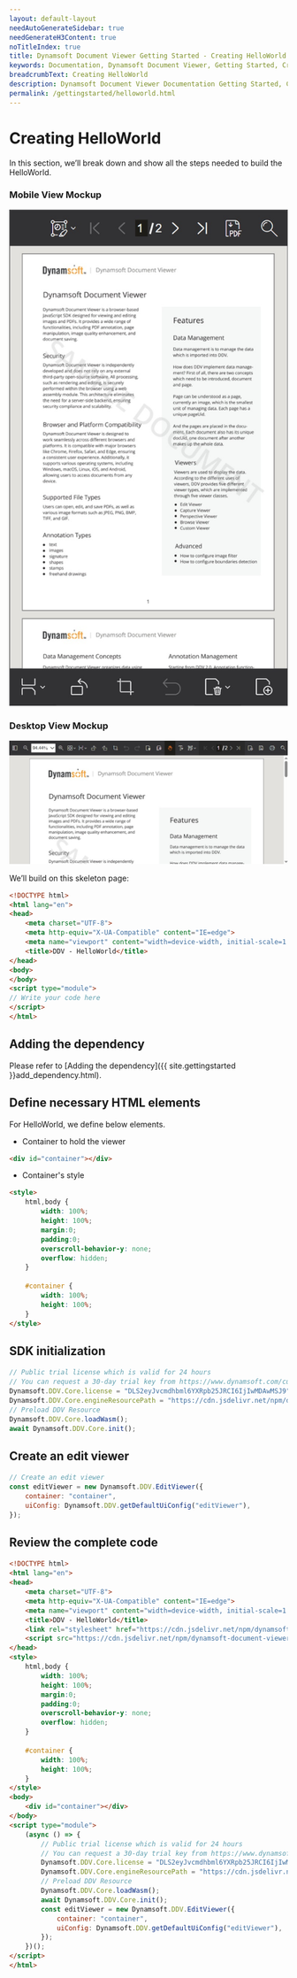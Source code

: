 ```yaml
---
layout: default-layout
needAutoGenerateSidebar: true
needGenerateH3Content: true
noTitleIndex: true
title: Dynamsoft Document Viewer Getting Started - Creating HelloWorld
keywords: Documentation, Dynamsoft Document Viewer, Getting Started, Creating HelloWorld
breadcrumbText: Creating HelloWorld
description: Dynamsoft Document Viewer Documentation Getting Started, Creating HelloWorld
permalink: /gettingstarted/helloworld.html
---
```


# Creating HelloWorld

In this section, we’ll break down and show all the steps needed to build the HelloWorld.

### Mobile View Mockup

![Hello World for Mobile](/assets/imgs/edit-viewer-mobile-3.0.jpg)

### Desktop View Mockup

![Hello World for Desktop](/assets/imgs/edit-viewer-3.0.jpg)

We’ll build on this skeleton page:

```html
<!DOCTYPE html>
<html lang="en">
<head>
    <meta charset="UTF-8">
    <meta http-equiv="X-UA-Compatible" content="IE=edge">
    <meta name="viewport" content="width=device-width, initial-scale=1.0, minimum-scale=1.0, maximum-scale=1.0, user-scalable=no">
    <title>DDV - HelloWorld</title>
</head>
<body>
</body>
<script type="module">
// Write your code here
</script>
</html>
```

## Adding the dependency

Please refer to [Adding the dependency]({{ site.gettingstarted }}add_dependency.html).

## Define necessary HTML elements

For HelloWorld, we define below elements.

- Container to hold the viewer

```html
<div id="container"></div>
```

- Container's style

```html
<style>
    html,body {
        width: 100%;
        height: 100%;
        margin:0;
        padding:0;
        overscroll-behavior-y: none;
        overflow: hidden;
    }

    #container {
        width: 100%;
        height: 100%;
    }
</style>
```

## SDK initialization

```javascript
// Public trial license which is valid for 24 hours
// You can request a 30-day trial key from https://www.dynamsoft.com/customer/license/trialLicense/?product=ddv
Dynamsoft.DDV.Core.license = "DLS2eyJvcmdhbml6YXRpb25JRCI6IjIwMDAwMSJ9";
Dynamsoft.DDV.Core.engineResourcePath = "https://cdn.jsdelivr.net/npm/dynamsoft-document-viewer@latest/dist/engine";
// Preload DDV Resource
Dynamsoft.DDV.Core.loadWasm();
await Dynamsoft.DDV.Core.init(); 
```

## Create an edit viewer

```javascript
// Create an edit viewer
const editViewer = new Dynamsoft.DDV.EditViewer({
    container: "container",
    uiConfig: Dynamsoft.DDV.getDefaultUiConfig("editViewer"),
});
```

## Review the complete code

```html
<!DOCTYPE html>
<html lang="en">
<head>
    <meta charset="UTF-8">
    <meta http-equiv="X-UA-Compatible" content="IE=edge">
    <meta name="viewport" content="width=device-width, initial-scale=1.0, minimum-scale=1.0, maximum-scale=1.0, user-scalable=no">
    <title>DDV - HelloWorld</title>
    <link rel="stylesheet" href="https://cdn.jsdelivr.net/npm/dynamsoft-document-viewer@latest/dist/ddv.css">
    <script src="https://cdn.jsdelivr.net/npm/dynamsoft-document-viewer@latest/dist/ddv.js"></script>
</head>
<style>
    html,body {
        width: 100%;
        height: 100%;
        margin:0;
        padding:0;
        overscroll-behavior-y: none;
        overflow: hidden;
    }

    #container {
        width: 100%;
        height: 100%;
    }
</style>
<body>
    <div id="container"></div>
</body>
<script type="module">
    (async () => {
        // Public trial license which is valid for 24 hours
        // You can request a 30-day trial key from https://www.dynamsoft.com/customer/license/trialLicense/?product=ddv
        Dynamsoft.DDV.Core.license = "DLS2eyJvcmdhbml6YXRpb25JRCI6IjIwMDAwMSJ9";
        Dynamsoft.DDV.Core.engineResourcePath = "https://cdn.jsdelivr.net/npm/dynamsoft-document-viewer@latest/dist/engine";
        // Preload DDV Resource
        Dynamsoft.DDV.Core.loadWasm();
        await Dynamsoft.DDV.Core.init();
        const editViewer = new Dynamsoft.DDV.EditViewer({
            container: "container",
            uiConfig: Dynamsoft.DDV.getDefaultUiConfig("editViewer"),
        });
    })();
</script>
</html>
```
